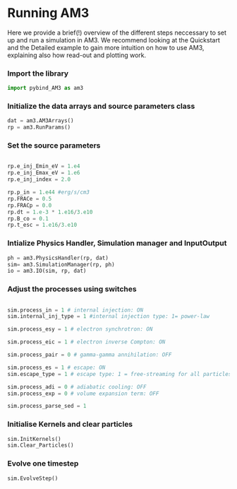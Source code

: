 # Running AM3

Here we provide a brief(!) overview of the different steps neccessary to set up and run a simulation in AM3. We recommend looking at the Quickstart and the Detailed example to gain more intuition on how to use AM3, explaining also how read-out and plotting work.

### Import the library

```python
import pybind_AM3 as am3
```

### Initialize the data arrays and source parameters class

```python
dat = am3.AM3Arrays()
rp = am3.RunParams()
```

### Set the source parameters

```python

rp.e_inj_Emin_eV = 1.e4
rp.e_inj_Emax_eV = 1.e6
rp.e_inj_index = 2.0

rp.p_in = 1.e44 #erg/s/cm3
rp.FRACe = 0.5
rp.FRACp = 0.0
rp.dt = 1.e-3 * 1.e16/3.e10
rp.B_co = 0.1
rp.t_esc = 1.e16/3.e10

```

### Intialize Physics Handler, Simulation manager and InputOutput

``` python
ph = am3.PhysicsHandler(rp, dat)
sim= am3.SimulationManager(rp, ph)
io = am3.IO(sim, rp, dat)
```

### Adjust the processes using switches 

```python

sim.process_in = 1 # internal injection: ON
sim.internal_inj_type = 1 #internal injection type: 1= power-law

sim.process_esy = 1 # electron synchrotron: ON

sim.process_eic = 1 # electron inverse Compton: ON

sim.process_pair = 0 # gamma-gamma annihilation: OFF

sim.process_es = 1 # escape: ON
sim.escape_type = 1 # escape type: 1 = free-streaming for all particles

sim.process_adi = 0 # adiabatic cooling: OFF
sim.process_exp = 0 # volume expansion term: OFF

sim.process_parse_sed = 1
```

### Initialise Kernels and clear particles

```python
sim.InitKernels()
sim.Clear_Particles()
```

### Evolve one timestep

```python
sim.EvolveStep()
```
